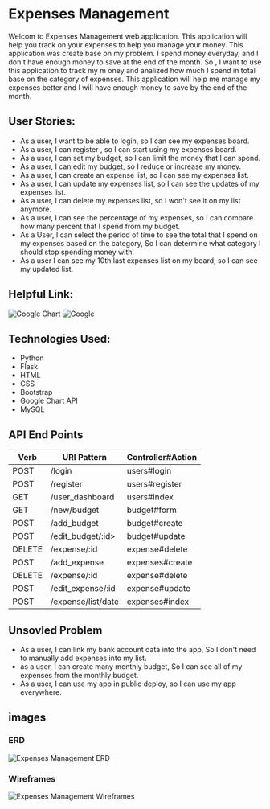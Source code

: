 # Expenses Management

Welcom to Expenses Management web application. This application will help you track on your expenses to help you manage your money. This application was create base on my problem. I spend money everyday, and I don't have enough money to save at the end of the month. So , I want to use this application to track my m oney and analized how much I spend in total base on the category of expenses. This application will help me manage my expenses better and I will have enough money to save by the end of the month.

## User Stories:

- As a user, I want to be able to login, so I can see my expenses board.
- As a user, I can register , so I can start using my expenses board.
- As a user, I can set my budget, so I can limit the money that I can spend.
- As a user, I can edit my budget, so I reduce or increase my money.
- As a user, I can create an expense list, so I can see my expenses list.
- As a user, I can update my expenses list, so I can see the updates of my expenses list.
- As a user, I can delete my expenses list, so I won't see it on my list anymore.
- As a user, I can see the percentage of my expenses, so I can compare how many percent that I spend from my budget.
- As a User, I can select the period of time to see the total that I spend on my expenses based on the category, So I can determine what category I should stop spending money with.
- As a user I can see my 10th last expenses list on my board, so I can see my updated list.

## Helpful Link:

![Google Chart](https://developers.google.com/chart)
![Google](https://developers.google.com/identity/protocols/oauth2)

## Technologies Used:

- Python
- Flask
- HTML
- CSS
- Bootstrap
- Google Chart API
- MySQL

## API End Points

| Verb   | URI Pattern        | Controller#Action |
| ------ | ------------------ | ----------------- |
| POST   | /login             | users#login       |
| POST   | /register          | users#register    |
| GET    | /user_dashboard    | users#index       |
| GET    | /new/budget        | budget#form       |
| POST   | /add_budget        | budget#create     |
| POST   | /edit_budget/:id>  | budget#update     |
| DELETE | /expense/:id       | expense#delete    |
| POST   | /add_expense       | expenses#create   |
| DELETE | /expense/:id       | expense#delete    |
| POST   | /edit_expense/:id  | expense#update    |
| POST   | /expense/list/date | expenses#index    |

## Unsovled Problem

- As a user, I can link my bank account data into the app, So I don't need to manually add expenses into my list.
- as a user, I can create many monthly budget, So I can see all of my expenses from the monthly budget.
- As a user, I can use my app in public deploy, so I can use my app everywhere.

## images

### ERD

![Expenses Management ERD](https://i.imgur.com/QV4zFxs.png)

### Wireframes

![Expenses Management Wireframes](https://i.imgur.com/soAb1PN.png)
